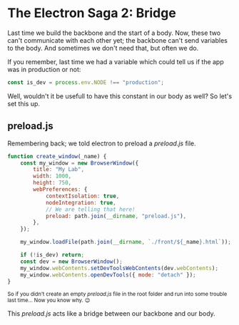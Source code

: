 # The Electron Saga 2: Bridge

Last time we build the backbone and the start of a body. Now, these two can't communicate with each other yet; the backbone can't send variables to the body. And sometimes we don't need that, but often we do.

If you remember, last time we had a variable which could tell us if the app was in production or not:

```js
const is_dev = process.env.NODE !== "production";
```

Well, wouldn't it be usefull to have this constant in our body as well?
So let's set this up.

## preload.js

Remembering back; we told electron to preload a _preload.js_ file.

```js
function create_window(_name) {
	const my_window = new BrowserWindow({
		title: "My Lab",
		width: 1000,
		height: 750,
		webPreferences: {
			contextIsolation: true,
			nodeIntegration: true,
			// We are telling that here!
			preload: path.join(__dirname, "preload.js"),
		},
	});

	my_window.loadFile(path.join(__dirname, `./front/${_name}.html`));

	if (!is_dev) return;
	const dev = new BrowserWindow();
	my_window.webContents.setDevToolsWebContents(dev.webContents);
	my_window.webContents.openDevTools({ mode: "detach" });
}
```

<small>So if you didn't create an empty _preload.js_ file in the root folder and run into some trouble last time... Now you know why. 😉</small>

This _preload.js_ acts like a bridge between our backbone and our body.
